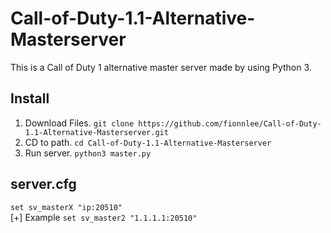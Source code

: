 # Call-of-Duty-1.1-Alternative-Masterserver
This is a Call of Duty 1 alternative master server made by using Python 3.

## Install

1. Download Files. `git clone https://github.com/fionnlee/Call-of-Duty-1.1-Alternative-Masterserver.git`
2. CD to path. `cd Call-of-Duty-1.1-Alternative-Masterserver`
3. Run server. `python3 master.py`

## server.cfg
```set sv_masterX "ip:20510"```
<br>
[+] Example `set sv_master2 "1.1.1.1:20510"`
